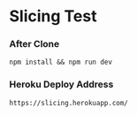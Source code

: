 # Slicing Test

### After Clone
```
npm install && npm run dev
```

### Heroku Deploy Address
```
https://slicing.herokuapp.com/
```
